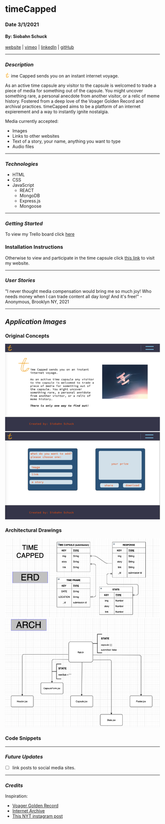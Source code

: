 # timeCapped

### Date 3/1/2021

#### By: Siobahn Schuck

[website](https://www.siobahnschuck.com) |
[vimeo](https://www.vimeo.com/siobahnschuck)
 | [linkedIn](https://www.linkedin.com/siobahn-schuck) |
[gitHub](https://github.com/siobahnschuck)

***
### ***Description***
![logo](./imgs/logo_timeCapped.png)
ime Capped sends you on an instant internet voyage. 

As an active time capsule any visitor to the capsule is welcomed to trade a piece of media for something out of the capsule. You might uncover 
something rare, a personal anecdote from another visitor, or a relic of meme history. Fostered from a deep love of the Voager Golden Record and archival practices. timeCapped aims to be a platform of an internet expierement and a way to instantly ignite nostalgia.

Media currently accepted: 
* Images 
* Links to other websites 
* Text of a story, your name, anything you want to type
* Audio files 

***
### ***Technologies***
* HTML 
* CSS 
* JavaScript
  * REACT 
  * MongoDB
  * Express.js
  * Mongoose



***
### ***Getting Started***

To view my Trello board click [here](https://trello.com/b/3IIwgRCc/timecapped)

### Installation Instructions

Otherwise to view and participate in the time capsule click [this link]() to visit my website.

***
### ***User Stories***

"I never thought media compensation would bring me so much joy! Who needs money when I can trade content all day long! And it's free!"
-Anonymous, Brooklyn NY, 2021


***
## ***Application Images***

### Original Concepts
![Page One](./imgs/mockHome.png)
![Page Two](./imgs/mockCapsule.png)
### Architectural Drawings
![ERD](./imgs/erd.png)
![Arch](./imgs/arch.png)
### Code Snippets





*** 
### ***Future Updates***
- [ ] link posts to social media sites. 

*** 
### ***Credits***

Inspiration: 
* [Voager Golden Record](https://voyager.jpl.nasa.gov/golden-record/)
* [Internet Archive](https://archive.org/index.php)
* [This NYT instagram post](https://www.nytimes.com/interactive/2020/09/30/smarter-living/pandemic-time-capsule.html)



